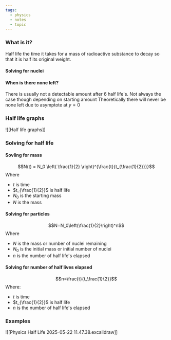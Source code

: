 ```yaml
---
tags:
  - physics
  - notes
  - topic
---
```

### What is it?
Half life the time it takes for a mass of radioactive substance to decay so that it is half its original weight.


#### Solving for nuclei
#### When is there none left?
There is usually not a detectable amount after 6 half life's. Not always the case though depending on starting amount
Theoretically there will never be none left due to asymptote at $y=0$


### Half life graphs
![[Half life graphs]]
### Solving for half life
#### Sovling for mass
$$N(t) = N_0 \left( \frac{1}{2} \right)^{\frac{t}{t_{\frac{1}{2}}}}$$
Where
- $t$ is time
- $t_{\frac{1}{2}}$ is half life
- $N_0$ is the starting mass
- $N$ is the mass
#### Solving for particles
$$N=N_0\left(\frac{1}{2}\right)^n$$
Where
- $N$ is the mass or number of nuclei remaining
- $N_0$ is the initial mass or initial number of nuclei 
- $n$ is the number of half life's elapsed


#### Solving for number of half lives elapsed
$$n=\frac{t}{t_\frac{1}{2}}$$
Where:
- $t$ is time
- $t_{\frac{1}{2}}$ is half life
- $n$ is the number of half life's elapsed

### Examples
![[Physics Half Life 2025-05-22 11.47.38.excalidraw]]


